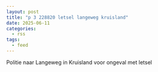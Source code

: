 ```yaml
---
layout: post
title: "p 3 228820 letsel langeweg kruisland"
date: 2025-06-11
categories: 
  - rss
tags: 
  - feed
---
```


Politie naar Langeweg in Kruisland voor ongeval met letsel
